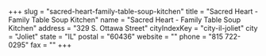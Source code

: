 +++
slug = "sacred-heart-family-table-soup-kitchen"
title = "Sacred Heart - Family Table Soup Kitchen"
name = "Sacred Heart - Family Table Soup Kitchen"
address = "329 S. Ottawa Street"
cityIndexKey = "city-il-joliet"
city = "Joliet"
state = "IL"
postal = "60436"
website = ""
phone = "815 722-0295"
fax = ""
+++
